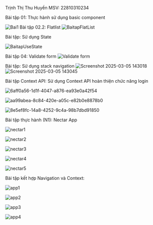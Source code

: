 
Trịnh Thị Thu Huyền
MSV: 22810310234

Bài tập 01: Thực hành sử dụng basic component

![Bai1](https://github.com/user-attachments/assets/fa34aa77-79b3-4317-ba36-3e5e0c7abb01)
Bài tập 02.2: Flatlist
![BaitapFlatList](https://github.com/user-attachments/assets/d4dc844d-62fb-4f29-8293-226669f08945)

Bài tập: Sử dụng State

![BaitapUseState](https://github.com/user-attachments/assets/10a8860a-9aad-4d04-9156-a46f0c53dcf2)

Bài tập 04: Validate form
![Validate form](https://github.com/user-attachments/assets/e67b6920-d90a-40f7-bd19-65656f6bf305)

Bài tập: Sử dụng stack navigation
![Screenshot 2025-03-05 143018](https://github.com/user-attachments/assets/503a1617-886b-4f3a-91b2-1b587c19a594)
![Screenshot 2025-03-05 143045](https://github.com/user-attachments/assets/39a11b79-bf39-472e-b1dd-450711687336)

Bài tập Context API: Sử dụng Context API hoàn thiện chức năng login

![6aff0a56-1d1f-4047-a876-ea93e0a42f54](https://github.com/user-attachments/assets/08e19ae6-9f9c-471e-a1f1-61bd4cd5a31c)

![aa99abea-8c84-420e-a05c-e82b0e8878b0](https://github.com/user-attachments/assets/77026009-3843-40bf-a075-111f76e222d4)

![8e5ef8fc-14a8-4252-9c4a-98b7dbd91850](https://github.com/user-attachments/assets/d63134d6-fa7f-49a3-a45a-7c8a01c43c50)

Bài tập thực hành (N1): Nectar App

![nectar1](https://github.com/user-attachments/assets/e509e807-675d-4cab-8306-94e46085bb20)


![nectar2](https://github.com/user-attachments/assets/0f95ce0b-433a-4c92-9d2f-2954626bd1be)


![nectar3](https://github.com/user-attachments/assets/c250562f-a5b2-43a1-8fd3-7e73f3a26424)


![nectar4](https://github.com/user-attachments/assets/73ab5429-5751-49f4-ad74-b76a977474e1)


![nectar5](https://github.com/user-attachments/assets/cda87c11-e7b3-44b3-a501-757073a6813d)

Bài tập kết hợp Navigation và Context:

![app1](https://github.com/user-attachments/assets/52e94aac-fa36-48f6-a766-4cb289f4ed86)

![app2](https://github.com/user-attachments/assets/1d9f10c4-6be5-4597-a253-7b5d21dcac2a)

![app3](https://github.com/user-attachments/assets/0687329f-3bc4-41e2-a01e-ba31668c38ca)

![app4](https://github.com/user-attachments/assets/760b0bcf-cb8b-4038-a1eb-2f8e34a2f868)
